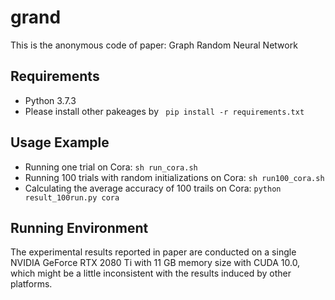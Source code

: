 # grand
This is the anonymous code of paper: Graph Random Neural Network

## Requirements
* Python 3.7.3
* Please install other pakeages by 
``` pip install -r requirements.txt```

## Usage Example
* Running one trial on Cora:
```sh run_cora.sh ```
* Running 100 trials with random initializations on Cora:
```sh run100_cora.sh ```
* Calculating the average accuracy of 100 trails on Cora:
```python result_100run.py cora ```

## Running Environment 

The experimental results reported in paper are conducted on a single NVIDIA GeForce RTX 2080 Ti with 11 GB memory size with CUDA 10.0, which might be a little inconsistent with the results induced by other platforms.
